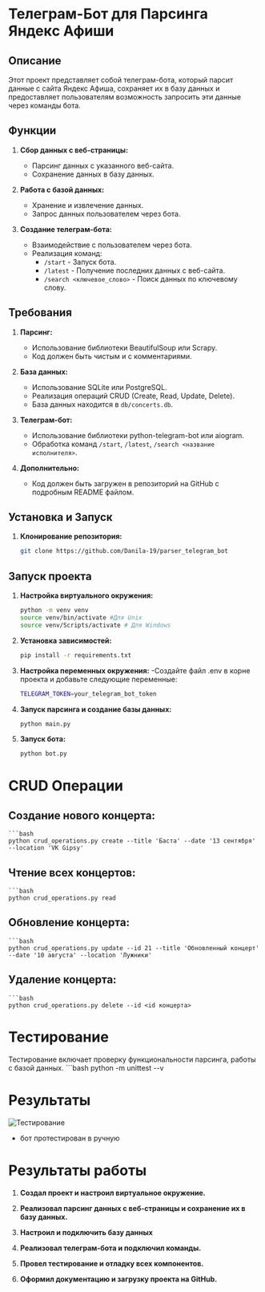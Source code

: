 # Телеграм-Бот для Парсинга Яндекc Афиши

## Описание

Этот проект представляет собой телеграм-бота, который парсит данные с сайта Яндекс Афиша, сохраняет их в базу данных и предоставляет пользователям возможность запросить эти данные через команды бота.

## Функции

1. **Сбор данных с веб-страницы:**
   - Парсинг данных с указанного веб-сайта.
   - Сохранение данных в базу данных.

2. **Работа с базой данных:**
   - Хранение и извлечение данных.
   - Запрос данных пользователем через бота.

3. **Создание телеграм-бота:**
   - Взаимодействие с пользователем через бота.
   - Реализация команд:
     - `/start` - Запуск бота.
     - `/latest` - Получение последних данных с веб-сайта.
     - `/search <ключевое_слово>` - Поиск данных по ключевому слову.

## Требования

1. **Парсинг:**
   - Использование библиотеки BeautifulSoup или Scrapy.
   - Код должен быть чистым и с комментариями.

2. **База данных:**
   - Использование SQLite или PostgreSQL.
   - Реализация операций CRUD (Create, Read, Update, Delete).
   - База данных находится в `db/concerts.db`.

3. **Телеграм-бот:**
   - Использование библиотеки python-telegram-bot или aiogram.
   - Обработка команд `/start`, `/latest`, `/search <название исполнителя>`.

4. **Дополнительно:**
   - Код должен быть загружен в репозиторий на GitHub с подробным README файлом.

## Установка и Запуск

1. **Клонирование репозитория:**
   ```bash
   git clone https://github.com/Danila-19/parser_telegram_bot

## Запуск проекта

1. **Настройка виртуального окружения:**
    ```bash
    python -m venv venv
    source venv/bin/activate #Для Unix
    source venv/Scripts/activate # Для Windows

2. **Установка зависимостей:**
    ```bash
    pip install -r requirements.txt

3. **Настройка переменных окружения:**
   -Создайте файл .env в корне проекта и добавьте следующие переменные:
   ```bash
   TELEGRAM_TOKEN=your_telegram_bot_token

4. **Запуск парсинга и создание базы данных:**
    ```bash
    python main.py

5. **Запуск бота:**
    ```bash
    python bot.py


# CRUD Операции

## Создание нового концерта:
    ```bash
    python crud_operations.py create --title 'Баста' --date '13 сентября' --location 'VK Gipsy'

## Чтение всех концертов:
    ```bash
    python crud_operations.py read

## Обновление концерта:
    ```bash
    python crud_operations.py update --id 21 --title 'Обновленный концерт' --date '10 августа' --location 'Лужники'

## Удаление концерта:
    ```bash
    python crud_operations.py delete --id <id концерта>


# Тестирование
Тестирование включает проверку функциональности парсинга, работы с базой данных.
    ```bash
    python -m unittest --v

# Результаты

![Тестирование](media/testing.png)

- бот протестирован в ручную

# Результаты работы

1. **Создал проект и настроил виртуальное окружение.**

2. **Реализовал парсинг данных с веб-страницы и сохранение их в базу данных.**

3. **Настроил и подключить базу данных**

4. **Реализовал телеграм-бота и подключил команды.**

5. **Провел тестирование и отладку всех компонентов.**

6. **Оформил документацию и загрузку проекта на GitHub.**
